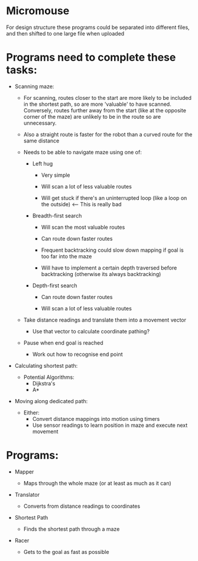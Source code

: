 # Micromouse

For design structure these programs could be separated into different files, and then shifted to one large file when uploaded

# Programs need to complete these tasks:

- Scanning maze:
    - For scanning, routes closer to the start are more likely to be included in the shortest path, so are more 'valuable' to have scanned.
      Conversely, routes further away from the start (like at the opposite corner of the maze) are unlikely to be in the route so are unnecessary.
    - Also a straight route is faster for the robot than a curved route for the same distance
    - Needs to be able to navigate maze using one of:
        - Left hug
            - Very simple

            - Will scan a lot of less valuable routes
            - Will get stuck if there's an uninterrupted loop (like a loop on the outside)      <-- This is really bad
        - Breadth-first search
            - Will scan the most valuable routes
            - Can route down faster routes

            - Frequent backtracking could slow down mapping if goal is too far into the maze
            - Will have to implement a certain depth traversed before backtracking (otherwise its always backtracking)
        - Depth-first search
            - Can route down faster routes

            - Will scan a lot of less valuable routes

    - Take distance readings and translate them into a movement vector
        - Use that vector to calculate coordinate pathing?
    - Pause when end goal is reached
        - Work out how to recognise end point

- Calculating shortest path:
    - Potential Algorithms:
        - Dijkstra's
        - A*

- Moving along dedicated path:
    - Either:
        - Convert distance mappings into motion using timers
        - Use sensor readings to learn position in maze and execute next movement


# Programs:

- Mapper
    - Maps through the whole maze (or at least as much as it can)

- Translator
    - Converts from distance readings to coordinates

- Shortest Path
    - Finds the shortest path through a maze

- Racer
    - Gets to the goal as fast as possible